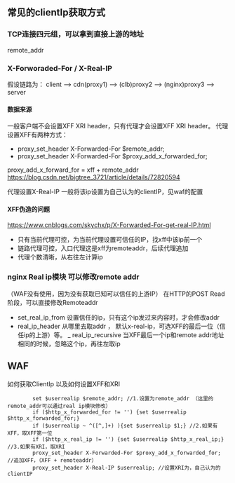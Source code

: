 ## 常见的clientIp获取方式

### TCP连接四元组，可以拿到直接上游的地址
remote_addr

### X-Forworaded-For / X-Real-IP
假设链路为：
client -->  cdn(proxy1) --> (clb)proxy2 --> (nginx)proxy3 --> server
#### 数据来源 
一般客户端不会设置XFF XRI header，只有代理才会设置XFF XRI header。
代理设置XFF有两种方式：

- proxy_set_header X-Forwarded-For $remote_addr;
- proxy_set_header X-Forwarded-For $proxy_add_x_forwarded_for;

proxy_add_x_forward_for =  xff + remote_addr https://blog.csdn.net/bigtree_3721/article/details/72820594

代理设置X-Real-IP
一般将该ip设置为自己认为的clientIP，见waf的配置

#### XFF伪造的问题
https://www.cnblogs.com/skychx/p/X-Forwarded-For-get-real-IP.html
- 只有当前代理可控，为当前代理设置可信任的IP，找xff中该ip前一个
- 链路代理可控，入口代理这是xff为remoteaddr，后续代理追加
- 代理个数清晰，从右往左计算ip

### nginx Real ip模块 可以修改remote addr
（WAF没有使用，因为没有获取已知可以信任的上游IP）
在HTTP的POST Read阶段，可以直接修改Remoteaddr

- set_real_ip_from 设置信任的ip，只有这个ip发过来内容时，才会修改addr
- real_ip_header 从哪里去取addr ， 默认x-real-ip，可选XFF的最后一位（信任ip的上游）等。
_ real_ip_recursive 当XFF最后一个ip和remote addr地址相同的时候，忽略这个ip，再往左取ip

## WAF
如何获取ClientIp 以及如何设置XFF和XRI
``` 
		set $userrealip $remote_addr; //1.设置为remote_addr （这里的remote_addr可以通过real ip模块修改）
        if ($http_x_forwarded_for != '') {set $userrealip $http_x_forwarded_for;}
        if ($userrealip ~ ^([^,]+) ){set $userrealip $1;} //2.如果有XFF，取XFF第一位
        if ($http_x_real_ip != '') {set $userrealip $http_x_real_ip;} //3.如果有XRI，取XRI
        proxy_set_header X-Forwarded-For $proxy_add_x_forwarded_for; //追加XFF，（XFF + remoteaddr）
		proxy_set_header X-Real-IP $userrealip; //设置XRI为，自己认为的clientIP
```
